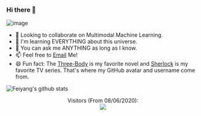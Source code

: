### Hi there 👋


![image](https://github.com/saadeghi/saadeghi/blob/master/dino.gif)


<!--
**Eurus-Holmes/Eurus-Holmes** is a ✨ _special_ ✨ repository because its `README.md` (this file) appears on your GitHub profile.

Here are some ideas to get you started:

- 🔭 I’m currently working on ...
- 🌱 I’m currently learning ...
- 👯 I’m looking to collaborate on ...
- 🤔 I’m looking for help with ...
- 💬 Ask me about ...
- 📫 How to reach me: ...
- 😄 Pronouns: ...
- ⚡ Fun fact: ...
- 🌱 I’m currently working at [Apple Inc.](https://www.apple.com/)
-->


- 🤔 Looking to collaborate on Multimodal Machine Learning.
- 🔭 I'm learning EVERYTHING about this universe.
- 💬 You can ask me ANYTHING as long as I know.
- 📫 Feel free to [Email](mailto:fychen@ucla.edu) Me!
- 😄 Fun fact: The [Three-Body](https://en.wikipedia.org/wiki/The_Three-Body_Problem_(novel)) is my favorite novel and [Sherlock](https://en.wikipedia.org/wiki/Sherlock_(TV_series)) is my favorite TV series. That's where my GitHub avatar and username come from.


<!--
![Feiyang's github stats](https://github-readme-stats.vercel.app/api?username=Eurus-Holmes&show_icons=true&title_color=fff&icon_color=79ff97&text_color=9f9f9f&bg_color=151515)
-->


![Feiyang's github stats](https://github-readme-stats.vercel.app/api?username=Eurus-Holmes&show_icons=true&theme=tokyonight)


<p align="center"> 
  Visitors (From 08/06/2020):<br>
  <img src="https://profile-counter.glitch.me/Eurus-Holmes/count.svg" />
</p>
